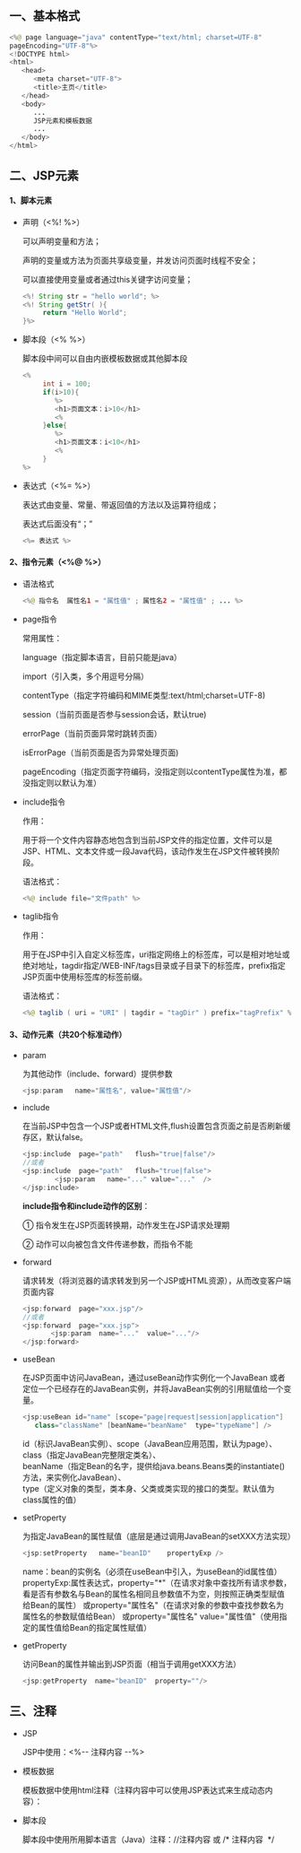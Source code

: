 ## 一、基本格式

```java
<%@ page language="java" contentType="text/html; charset=UTF-8"
pageEncoding="UTF-8"%>   
<!DOCTYPE html>
<html>
   <head>
      <meta charset="UTF-8">
      <title>主页</title>
   </head>
   <body>
      ...
      JSP元素和模板数据
      ...
   </body>
</html>
```

## 二、JSP元素

#### 1、脚本元素

- 声明（<%!  %>）
  
  可以声明变量和方法；
  
  声明的变量或方法为页面共享级变量，并发访问页面时线程不安全；
  
  可以直接使用变量或者通过this关键字访问变量；
  
  ```java
  <%! String str = "hello world"; %>
  <%! String getStr( ){
       return "Hello World";
  }%>
  ```

- 脚本段（<%  %>）
  
  脚本段中间可以自由内嵌模板数据或其他脚本段
  
  ```java
  <%
       int i = 100;
       if(i>10){
          %>
          <h1>页面文本：i>10</h1>
          <%
       }else{
          %>
          <h1>页面文本：i<10</h1>
          <%
       }
  %>
  ```

- 表达式（<%=   %>）
  
  表达式由变量、常量、带返回值的方法以及运算符组成；
  
  表达式后面没有“；”
  
  ```java
  <%= 表达式 %>
  ```

#### 2、指令元素（<%@   %>）

- 语法格式
  
  ```java
  <%@ 指令名  属性名1 = "属性值" ; 属性名2 = "属性值" ; ... %>
  ```

- page指令
  
  常用属性：
  
  language（指定脚本语言，目前只能是java）
  
  import（引入类，多个用逗号分隔）
  
  contentType（指定字符编码和MIME类型:text/html;charset=UTF-8)
  
  session（当前页面是否参与session会话，默认true)
  
  errorPage（当前页面异常时跳转页面）
  
  isErrorPage（当前页面是否为异常处理页面)
  
  pageEncoding（指定页面字符编码，没指定则以contentType属性为准，都没指定则以默认为准）

- include指令
  
  作用：
  
  用于将一个文件内容静态地包含到当前JSP文件的指定位置，文件可以是JSP、HTML、文本文件或一段Java代码，该动作发生在JSP文件被转换阶段。
  
  语法格式：
  
  ```java
  <%@ include file="文件path" %>
  ```

- taglib指令
  
  作用：
  
  用于在JSP中引入自定义标签库，uri指定网络上的标签库，可以是相对地址或绝对地址，tagdir指定/WEB-INF/tags目录或子目录下的标签库，prefix指定JSP页面中使用标签库的标签前缀。
  
  语法格式：
  
  ```java
  <%@ taglib ( uri = "URI" | tagdir = "tagDir" ) prefix="tagPrefix" %>
  ```

#### 3、动作元素（共20个标准动作）

- param
  
  为其他动作（include、forward）提供参数
  
  ```java
  <jsp:param   name="属性名", value="属性值"/>
  ```

- include
  
  在当前JSP中包含一个JSP或者HTML文件,flush设置包含页面之前是否刷新缓存区，默认false。
  
  ```java
  <jsp:include  page="path"   flush="true|false"/>
  //或者
  <jsp:include  page="path"   flush="true|false">
          <jsp:param   name="..." value="..."  />
  </jsp:include>
  ```
  
  **include指令和include动作的区别**：
  
  ① 指令发生在JSP页面转换期，动作发生在JSP请求处理期
  
  ② 动作可以向被包含文件传递参数，而指令不能

- forward
  
  请求转发（将浏览器的请求转发到另一个JSP或HTML资源），从而改变客户端页面内容
  
  ```java
  <jsp:forward  page="xxx.jsp"/>
  //或者
  <jsp:forward  page="xxx.jsp">
         <jsp:param  name="..."  value="..."/>
  </jsp:forward>
  ```

- useBean
  
  在JSP页面中访问JavaBean，通过useBean动作实例化一个JavaBean  或者定位一个已经存在的JavaBean实例，并将JavaBean实例的引用赋值给一个变量。
  
  ```java
  <jsp:useBean id="name" [scope="page|request|session|application"]
     class="className" [beanName="beanName"  type="typeName"] /> 
  ```
  
  id（标识JavaBean实例）、scope（JavaBean应用范围，默认为page）、class（指定JavaBean完整限定类名）、  
  beanName（指定Bean的名字，提供给java.beans.Beans类的instantiate()方法，来实例化JavaBean）、  
  type（定义对象的类型，类本身、父类或类实现的接口的类型。默认值为class属性的值）

- setProperty
  
  为指定JavaBean的属性赋值（底层是通过调用JavaBean的setXXX方法实现）
  
  ```java
  <jsp:setProperty   name="beanID"    propertyExp />
  ```
  
  name：bean的实例名（必须在useBean中引入，为useBean的id属性值）
  propertyExp:属性表达式，property="*"（在请求对象中查找所有请求参数，
  看是否有参数名与Bean的属性名相同且参数值不为空，则按照正确类型赋值给Bean的属性）
  或property="属性名"（在请求对象的参数中查找参数名为属性名的参数赋值给Bean）
  或property="属性名" value="属性值"（使用指定的属性值给Bean的指定属性赋值）

- getProperty
  
  访问Bean的属性并输出到JSP页面（相当于调用getXXX方法）
  
  ```java
  <jsp:getProperty  name="beanID"  property=""/>
  ```

## 三、注释

- JSP
  
  JSP中使用：<%-- 注释内容 --%>

- 模板数据
  
  模板数据中使用html注释（注释内容中可以使用JSP表达式来生成动态内容）：<!-- 注释内容 -->

- 脚本段
  
  脚本段中使用所用脚本语言（Java）注释：//注释内容 或 /* 注释内容  */














